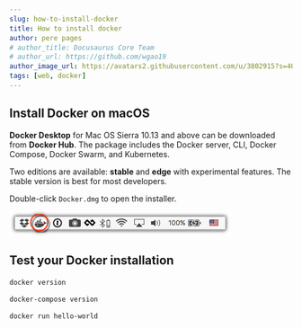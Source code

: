 ```yaml
---
slug: how-to-install-docker
title: How to install docker
author: pere pages
# author_title: Docusaurus Core Team
# author_url: https://github.com/wgao19
author_image_url: https://avatars2.githubusercontent.com/u/3802915?s=400&v=4
tags: [web, docker]
---
```


## Install Docker on macOS

**Docker Desktop** for Mac OS Sierra 10.13 and above can be downloaded from **Docker Hub**. The package includes the Docker server, CLI, Docker Compose, Docker Swarm, and Kubernetes.

Two editions are available: **stable** and **edge** with experimental features. The stable version is best for most developers.

Double-click ```Docker.dmg``` to open the installer.

![status bar](../static/blog/2021/01/09/status-bar.png)

## Test your Docker installation

```
docker version
```

```
docker-compose version
```

```
docker run hello-world
```
